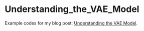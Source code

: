 # Understanding_the_VAE_Model

Example codes for my blog post: [Understanding the VAE Model](https://mistylight.github.io/posts/10593/).

